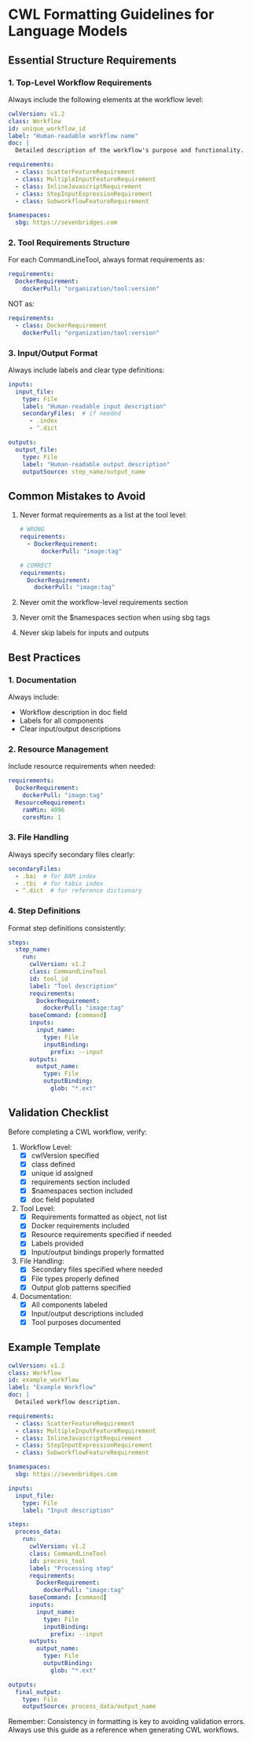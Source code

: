 # CWL Formatting Guidelines for Language Models

## Essential Structure Requirements

### 1. Top-Level Workflow Requirements
Always include the following elements at the workflow level:

```yaml
cwlVersion: v1.2
class: Workflow
id: unique_workflow_id
label: "Human-readable workflow name"
doc: |
  Detailed description of the workflow's purpose and functionality.

requirements:
  - class: ScatterFeatureRequirement
  - class: MultipleInputFeatureRequirement
  - class: InlineJavascriptRequirement
  - class: StepInputExpressionRequirement
  - class: SubworkflowFeatureRequirement

$namespaces:
  sbg: https://sevenbridges.com
```

### 2. Tool Requirements Structure
For each CommandLineTool, always format requirements as:

```yaml
requirements:
  DockerRequirement:
    dockerPull: "organization/tool:version"
```

NOT as:
```yaml
requirements:
  - class: DockerRequirement
    dockerPull: "organization/tool:version"
```

### 3. Input/Output Format
Always include labels and clear type definitions:

```yaml
inputs:
  input_file:
    type: File
    label: "Human-readable input description"
    secondaryFiles:  # if needed
      - .index
      - ^.dict

outputs:
  output_file:
    type: File
    label: "Human-readable output description"
    outputSource: step_name/output_name
```

## Common Mistakes to Avoid

1. Never format requirements as a list at the tool level:
   ```yaml
   # WRONG
   requirements:
     - DockerRequirement:
         dockerPull: "image:tag"
   
   # CORRECT
   requirements:
     DockerRequirement:
       dockerPull: "image:tag"
   ```

2. Never omit the workflow-level requirements section

3. Never omit the $namespaces section when using sbg tags

4. Never skip labels for inputs and outputs

## Best Practices

### 1. Documentation
Always include:
- Workflow description in doc field
- Labels for all components
- Clear input/output descriptions

### 2. Resource Management
Include resource requirements when needed:
```yaml
requirements:
  DockerRequirement:
    dockerPull: "image:tag"
  ResourceRequirement:
    ramMin: 4096
    coresMin: 1
```

### 3. File Handling
Always specify secondary files clearly:
```yaml
secondaryFiles:
  - .bai  # for BAM index
  - .tbi  # for tabix index
  - ^.dict  # for reference dictionary
```

### 4. Step Definitions
Format step definitions consistently:
```yaml
steps:
  step_name:
    run:
      cwlVersion: v1.2
      class: CommandLineTool
      id: tool_id
      label: "Tool description"
      requirements:
        DockerRequirement:
          dockerPull: "image:tag"
      baseCommand: [command]
      inputs:
        input_name:
          type: File
          inputBinding:
            prefix: --input
      outputs:
        output_name:
          type: File
          outputBinding:
            glob: "*.ext"
```

## Validation Checklist

Before completing a CWL workflow, verify:

1. Workflow Level:
   - [x] cwlVersion specified
   - [x] class defined
   - [x] unique id assigned
   - [x] requirements section included
   - [x] $namespaces section included
   - [x] doc field populated

2. Tool Level:
   - [x] Requirements formatted as object, not list
   - [x] Docker requirements included
   - [x] Resource requirements specified if needed
   - [x] Labels provided
   - [x] Input/output bindings properly formatted

3. File Handling:
   - [x] Secondary files specified where needed
   - [x] File types properly defined
   - [x] Output glob patterns specified

4. Documentation:
   - [x] All components labeled
   - [x] Input/output descriptions included
   - [x] Tool purposes documented

## Example Template

```yaml
cwlVersion: v1.2
class: Workflow
id: example_workflow
label: "Example Workflow"
doc: |
  Detailed workflow description.

requirements:
  - class: ScatterFeatureRequirement
  - class: MultipleInputFeatureRequirement
  - class: InlineJavascriptRequirement
  - class: StepInputExpressionRequirement
  - class: SubworkflowFeatureRequirement

$namespaces:
  sbg: https://sevenbridges.com

inputs:
  input_file:
    type: File
    label: "Input description"

steps:
  process_data:
    run:
      cwlVersion: v1.2
      class: CommandLineTool
      id: process_tool
      label: "Processing step"
      requirements:
        DockerRequirement:
          dockerPull: "image:tag"
      baseCommand: [command]
      inputs:
        input_name:
          type: File
          inputBinding:
            prefix: --input
      outputs:
        output_name:
          type: File
          outputBinding:
            glob: "*.ext"

outputs:
  final_output:
    type: File
    outputSource: process_data/output_name
```

Remember: Consistency in formatting is key to avoiding validation errors. Always use this guide as a reference when generating CWL workflows.
